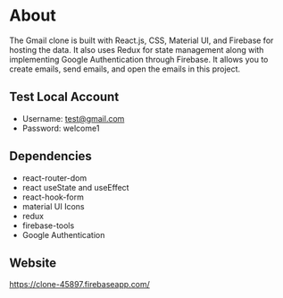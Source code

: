 # About
The Gmail clone is built with React.js, CSS, Material UI, and Firebase for hosting the data. It also uses Redux for state management along with implementing Google Authentication through Firebase. It allows you to create emails, send emails, and open the emails in this project. 

## Test Local Account
- Username: test@gmail.com
- Password: welcome1

## Dependencies
- react-router-dom
- react useState and useEffect
- react-hook-form
- material UI Icons
- redux
- firebase-tools
- Google Authentication

## Website
https://clone-45897.firebaseapp.com/
